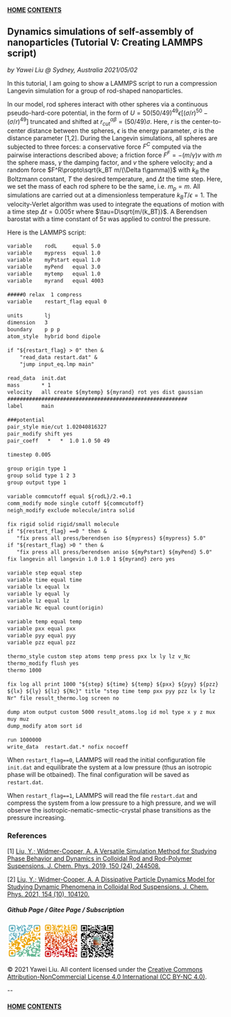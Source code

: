 #### [HOME](../../index.html) [CONTENTS](../index.html)

## Dynamics simulations of self-assembly of nanoparticles (Tutorial V: Creating LAMMPS script)
 
*by Yawei Liu  @ Sydney, Australia 2021/05/02*

In this tutorial, I am going to show a LAMMPS script to run a compression Langevin simulation for a group of rod-shaped nanoparticles.

In our model, rod spheres interact with other spheres via a continuous pseudo-hard-core potential, in the form of $U=50(50/49)^{49} \epsilon [(\sigma/r)^{50} -(\sigma/r)^{49}]$ truncated and shifted at $r^{\alpha\beta}_{cut}=(50/49)\sigma$. Here, $r$ is the center-to-center distance between the spheres, $\epsilon$ is the energy parameter, $\sigma$ is the distance parameter [1,2]. During the Langevin simulations, all spheres are subjected to three forces: a conservative force $F^C$ computed via the pairwise interactions described above; a friction force $F^F=-(m/\gamma)v$ with $m$ the sphere mass, $\gamma$ the damping factor, and $v$ the sphere velocity; and a random force $F^R\propto\sqrt{k_BT m/(\Delta t\gamma)}$ with $k_B$ the Boltzmann constant, $T$ the desired temperature, and $\Delta t$ the time step. Here, we set the mass of each rod sphere to be the same, i.e. $m_p=m$. All simulations are carried out at a dimensionless temperature $k_BT/\epsilon=1$. The velocity-Verlet algorithm was used to integrate the equations of motion with a time step $\Delta t=0.005\tau$ where $\tau=D\sqrt{m/(k_BT)}$. A Berendsen barostat with a time constant of $5\tau$ was applied to control the pressure.

Here is the LAMMPS script:

```
variable    rodL     equal 5.0
variable    mypress  equal 1.0
variable    myPstart equal 1.0
variable    myPend   equal 3.0
variable    mytemp   equal 1.0
variable    myrand   equal 4003

#####0 relax  1 compress
variable    restart_flag equal 0 

units       lj
dimension   3
boundary    p p p
atom_style  hybrid bond dipole

if "${restart_flag} > 0" then &
    "read_data restart.dat" &
    "jump input_eq.lmp main"

read_data  init.dat
mass       * 1
velocity   all create ${mytemp} ${myrand} rot yes dist gaussian
##########################################################
label      main

###potential
pair_style mie/cut 1.02040816327
pair_modify shift yes
pair_coeff   *   *  1.0 1.0 50 49 

timestep 0.005

group origin type 1
group solid type 1 2 3
group output type 1

variable commcutoff equal ${rodL}/2.+0.1
comm_modify mode single cutoff ${commcutoff}
neigh_modify exclude molecule/intra solid

fix rigid solid rigid/small molecule
if "${restart_flag} ==0 " then &
   "fix press all press/berendsen iso ${mypress} ${mypress} 5.0"
if "${restart_flag} >0 " then &
   "fix press all press/berendsen aniso ${myPstart} ${myPend} 5.0"
fix langevin all langevin 1.0 1.0 1 ${myrand} zero yes

variable step equal step
variable time equal time
variable lx equal lx
variable ly equal ly
variable lz equal lz
variable Nc equal count(origin)

variable temp equal temp
variable pxx equal pxx
variable pyy equal pyy
variable pzz equal pzz

thermo_style custom step atoms temp press pxx lx ly lz v_Nc
thermo_modify flush yes
thermo 1000

fix log all print 1000 "${step} ${time} ${temp} ${pxx} ${pyy} ${pzz} ${lx} ${ly} ${lz} ${Nc}" title "step time temp pxx pyy pzz lx ly lz Nr" file result_thermo.log screen no

dump atom output custom 5000 result_atoms.log id mol type x y z mux muy muz
dump_modify atom sort id

run 1000000
write_data  restart.dat.* nofix nocoeff

```

When ```restart_flag==0```, LAMMPS will read the initial configuration file ```init.dat``` and equilibrate the system at a low pressure (thus an isotropic phase will be otbained). The final configuration will be saved as ```restart.dat```.

When ```restart_flag==1```, LAMMPS will read the file ```restart.dat``` and compress the system from a low pressure to a high pressure, and we will observe the isotropic-nematic-smectic-crystal phase transitions as the pressure increasing.

### References

[1] [Liu, Y.; Widmer-Cooper, A. A Versatile Simulation Method for Studying Phase Behavior and Dynamics in Colloidal Rod and Rod-Polymer Suspensions. J. Chem. Phys. 2019, 150 (24), 244508.](http://aip.scitation.org/doi/10.1063/1.5096193)

[2] [Liu, Y.; Widmer-Cooper, A. A Dissipative Particle Dynamics Model for Studying Dynamic Phenomena in Colloidal Rod Suspensions. J. Chem. Phys. 2021, 154 (10), 104120.](https://aip.scitation.org/doi/10.1063/5.0041285)


##### Github Page / Gitee Page / Subscription
<img src="images/github_yawei.png" alt="github page" width="80" height="80" />
<img src="images/gitee_yawei.png" alt="gitee page" width="80" height="80" />
<img src="images/wechat.png" alt="wechat" width="80" height="80" />

<p>&copy; 2021 Yawei Liu. All content licensed under the <a href="https://creativecommons.org/licenses/by-nc/4.0/legalcode#languages">Creative Commons Attribution-NonCommercial License 4.0 International (CC BY-NC 4.0)</a>.</p>

--
#### [HOME](../../index.html) [CONTENTS](../index.html)
